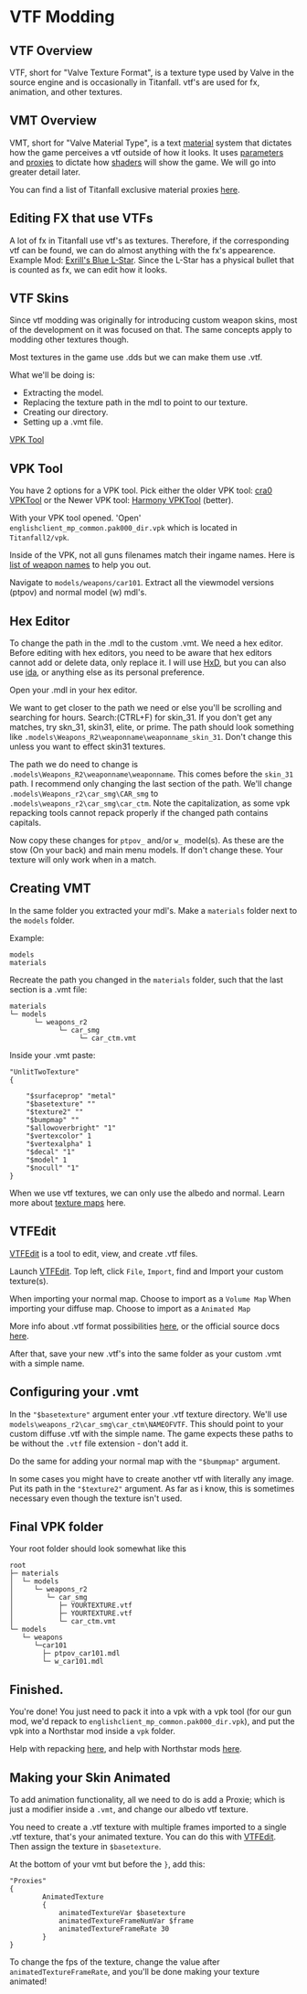 # VTF Modding

## VTF Overview

VTF, short for "Valve Texture Format", is a texture type used by Valve in the source engine and is occasionally in Titanfall. vtf's are used for fx, animation, and other textures.


## VMT Overview

VMT, short for "Valve Material Type", is a text [material](https://developer.valvesoftware.com/wiki/Material) system that dictates how the game perceives a vtf outside of how it looks. It uses [parameters](https://developer.valvesoftware.com/wiki/Category:List_of_Shader_Parameters) and [proxies](https://developer.valvesoftware.com/wiki/Material_proxies) to dictate how [shaders](https://developer.valvesoftware.com/wiki/Shader) will show the game. We will go into greater detail later.

You can find a list of Titanfall exclusive material proxies [here](https://developer.valvesoftware.com/wiki/List_of_material_proxies#Titanfall_and_Titanfall_2).

## Editing FX that use VTFs

A lot of fx in Titanfall use vtf's as textures. Therefore, if the corresponding vtf can be found, we can do almost anything with the fx's appearence.
Example Mod: [Exrill's Blue L-Star](https://northstar.thunderstore.io/package/EXRILL/Exrills_Blue_Lstar/).
Since the L-Star has a physical bullet that is counted as fx, we can edit how it looks.

## VTF Skins

Since vtf modding was originally for introducing custom weapon skins, most of the development on it was focused on that. The same concepts apply to modding other textures though.

Most textures in the game use .dds but we can make them use .vtf.

What we'll be doing is:

- Extracting the model.
- Replacing the texture path in the mdl to point to our texture.
- Creating our directory.
- Setting up a .vmt file.

[VPK Tool](https://github.com/Wanty5883/Titanfall2/blob/master/tools/Titanfall_VPKTool3.4_Portable.zip)

## VPK Tool

You have 2 options for a VPK tool. Pick either the older VPK tool:
[cra0 VPKTool](https://github.com/Wanty5883/Titanfall2/blob/master/tools/Titanfall_VPKTool3.4_Portable.zip)
or the Newer VPK tool: [Harmony VPKTool](https://github.com/harmonytf/HarmonyVPKTool) (better).

With your VPK tool opened. 'Open' `englishclient_mp_common.pak000_dir.vpk` which is located in `Titanfall2/vpk`.

Inside of the VPK, not all guns filenames match their ingame names. Here is [list of weapon names](https://noskill.gitbook.io/titanfall2/documentation/file-location/weapon/weapon-model) to help you out.

Navigate to `models/weapons/car101`. Extract all the viewmodel versions (ptpov) and normal model (w) mdl's.

## Hex Editor

To change the path in the .mdl to the custom .vmt.
We need a hex editor. Before editing with hex editors, you need to be aware that hex editors cannot add or delete data, only replace it. I will use [HxD](https://mh-nexus.de/en/hxd/), but you can also use [ida](https://hex-rays.com/ida-free/), or anything else as its personal preference.

Open your .mdl in your hex editor.

We want to get closer to the path we need or else you'll be scrolling and searching for hours. Search:(CTRL+F) for skin_31. If you don't get any matches, try skn_31, skin31, elite, or prime. The path should look something like `.models\Weapons_R2\weaponname\weaponname_skin_31`.
Don't change this unless you want to effect skin31 textures.

The path we do need to change is `.models\Weapons_R2\weaponname\weaponname`. This comes before the `skin_31` path.
I recommend only changing the last section of the path. We'll change `.models\Weapons_r2\car_smg\CAR_smg` to `.models\weapons_r2\car_smg\car_ctm`. Note the capitalization, as some vpk repacking tools cannot repack properly if the changed path contains capitals.

Now copy these changes for `ptpov_` and/or `w_` model(s). As these are the stow (On your back) and main menu models. If don't change these. Your texture will only work when in a match.

## Creating VMT

In the same folder you extracted your mdl's. Make a `materials` folder next to the `models` folder.

Example:
```
models
materials
```

Recreate the path you changed in the `materials` folder, such that the last section is a .vmt file:

```text
materials
└─ models
      └─ weapons_r2
            └─ car_smg
                 └─ car_ctm.vmt

```

Inside your .vmt paste:

```
"UnlitTwoTexture"
{

    "$surfaceprop" "metal"
    "$basetexture" ""
    "$texture2" ""
    "$bumpmap" ""
    "$allowoverbright" "1"
    "$vertexcolor" 1
    "$vertexalpha" 1
    "$decal" "1"
    "$model" 1
    "$nocull" "1"
}

```

When we use vtf textures, we can only use the albedo and normal. Learn more about [texture maps](https://retryy.gitbook.io/tf2/wiki/create/texturemaps) here.

## VTFEdit

[VTFEdit](https://nemstools.github.io/pages/VTFLib-Download.html) is a tool to edit, view, and create .vtf files.


Launch [VTFEdit](https://nemstools.github.io/pages/VTFLib-Download.html). Top left, click `File`, `Import`, find and Import your custom texture(s).

When importing your normal map. Choose to import as a `Volume Map`
When importing your diffuse map. Choose to import as a `Animated Map`

More info about .vtf format possibilities [here](https://retryy.gitbook.io/tf2/wiki/create/formats), or the official source docs [here](https://developer.valvesoftware.com/wiki/Valve_Texture_Format).

After that, save your new .vtf's into the same folder as your custom .vmt with a simple name.

## Configuring your .vmt

In the `"$basetexture"` argument enter your .vtf texture directory. We'll use `models\weapons_r2\car_smg\car_ctm\NAMEOFVTF`. This should point to your custom diffuse .vtf with the simple name. The game expects these paths to be without the `.vtf` file extension - don't add it.

Do the same for adding your normal map with the `"$bumpmap"` argument.

In some cases you might have to create another vtf with literally any image. Put its path in the `"$texture2"` argument. As far as i know, this is sometimes necessary even though the texture isn't used.

## Final VPK folder

Your root folder should look somewhat like this

```text
root
├─ materials
│  └─ models
│     └─ weapons_r2
│        └─ car_smg
│           ├─ YOURTEXTURE.vtf
│           ├─ YOURTEXTURE.vtf
│           └─ car_ctm.vmt
└─ models
   └─ weapons
      └─car101
        ├─ ptpov_car101.mdl
        └─ w_car101.mdl

```

## Finished.

You're done! You just need to pack it into a vpk with a vpk tool (for our gun mod, we'd repack to `englishclient_mp_common.pak000_dir.vpk`), and put the vpk into a Northstar mod inside a `vpk` folder.

Help with repacking [here](https://noskill.gitbook.io/titanfall2/intro/duction/vpk-packpack), and help with Northstar mods [here](https://r2northstar.readthedocs.io/en/latest/guides/gettingstarted.html).

## Making your Skin Animated

To add animation functionality, all we need to do is add a Proxie; which is just a modifier inside a `.vmt`, and change our albedo vtf texture.

You need to create a .vtf texture with multiple frames imported to a single .vtf texture, that's your animated texture. You can do this with [VTFEdit](https://nemstools.github.io/pages/VTFLib-Download.html). Then assign the texture in `$basetexture`.

At the bottom of your vmt but before the `}`, add this:

```text
"Proxies"
{
        AnimatedTexture
        {
            animatedTextureVar $basetexture
            animatedTextureFrameNumVar $frame
            animatedTextureFrameRate 30
        }
}
```


To change the fps of the texture, change the value after `animatedTextureFrameRate`, and you'll be done making your texture animated!
